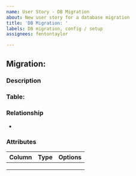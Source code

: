 ```yaml
---
name: User Story - DB Migration
about: New user story for a database migration
title: 'DB Migration: '
labels: DB migration, config / setup
assignees: fentontaylor

---
```


## Migration: 

### Description

### Table:  

### Relationship
- 

### Attributes
| Column | Type | Options |
|---------|------|---------|
|         |      |         |
|         |      |         |
|         |      |         |
